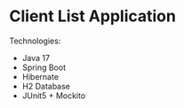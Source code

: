 # Client List Application

Technologies:
* Java 17
* Spring Boot
* Hibernate
* H2 Database
* JUnit5 + Mockito